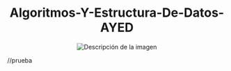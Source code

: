 <h1 align="center">Algoritmos-Y-Estructura-De-Datos-AYED</h1>
<p align="center">
  <!-- <img src= "https://github.com/NahuelArn/Algoritmos-Y-Estructura-De-Datos-AYED/assets/100500003/209739ed-b3aa-4a50-8815-7e5672706730" autoplay alt="Descripción de la imagen"> -->
  <img src= "https://github.com/NahuelArn/Fundamentos-De-Organizacion-De-Datos-FOD/assets/100500003/3f0478fe-e6ec-4c99-88b2-58bb9157edb0" autoplay alt="Descripción de la imagen">
</p>
//prueba